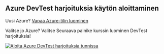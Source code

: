 ## <a name="get-started-with-azure-devtest-labs"></a>Azure DevTest harjoituksia käytön aloittaminen
Uusi Azure? [Vapaa Azure-tilin luominen](https://azure.microsoft.com/free)

Valitse jo Azure? Valitse Seuraava painike kurssin luominen DevTest harjoituksia!

[![Aloita Azure DevTest harjoituksia tunnissa](./media/devtest-lab-try-it-out/get-started.png)](http://go.microsoft.com/fwlink/?LinkID=627034&clcid=0x409)